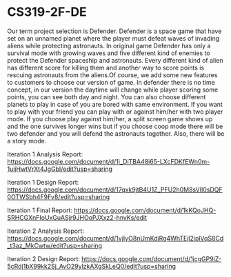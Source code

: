 # CS319-2F-DE
  Our term project selection is Defender. Defender is a space game that have set on an unnamed planet where the player must defeat waves of invading aliens while protecting astronauts. In original game Defender has only a survival mode with growing waves and five different kind of enemies to protect the Defender spaceship and astronauts. Every different kind of alien has different score for killing them and another way to score points is rescuing astronauts from the aliens.Of course, we add some new features to customers to choose our version of game. In defender there is no time concept, in our version the daytime will change while player scoring some points, you can see both day and night.  You can also choose different planets to play in case of you are bored with same environment. If you want to play with your friend you can play with or against him/her with two player mode. If you choose play against him/her, a split screen game shows up and the one survives longer wins but if you choose coop mode there will be two defender and you will defend the astronauts together. Also, there will be a story mode.

Iteration 1 Analysis Report:
https://docs.google.com/document/d/1i_DiTBA48i65-LXcFDKfEWn0m-1uijHwtVrXt4JgGbI/edit?usp=sharing

Iteration 1 Design Report:
https://docs.google.com/document/d/17qxk9jtB4U1Z_PFU2h0M8sVIl0sDQF0OTWSbh4F9Fv8/edit?usp=sharing

Iteration 1 Final Report:
https://docs.google.com/document/d/1kKQoJHQ-SRHCGXnFIoUxGuASjr9JHOoPJXxz2-hnvKs/edit

Iteration 2 Analysis Report:
https://docs.google.com/document/d/1vjIyO8nUmKdiRg4WhTEjl2iplVqS8Cd_t3az_MkCwtw/edit?usp=sharing

Iteration 2 Design Report:
https://docs.google.com/document/d/1jcgGP9iZ-5cRdj1bX99kk2Sj_AvO29ylzkAXgSkLeQ0/edit?usp=sharing
